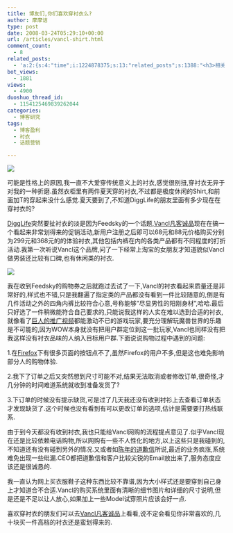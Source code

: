 ```yaml
---
title: 博友们,你们喜欢穿衬衣么?
author: 摩摩诘
type: post
date: 2008-03-24T05:29:10+00:00
url: /articles/vancl-shirt.html
comment_count:
  - 8
related_posts:
  - 'a:2:{s:4:"time";i:1224878375;s:13:"related_posts";s:1388:"<h3>相关日志</h3><ul class="related_post"><li><a href="http://www.digglife.cn/articles/hp-event-2.html" title="一年智选在于春,惠普全程助力">一年智选在于春,惠普全程助力</a></li><li><a href="http://www.digglife.cn/articles/asus-notebook.html" title="抗击风雪,带上华硕笔记本">抗击风雪,带上华硕笔记本</a></li><li><a href="http://www.digglife.cn/articles/feedsky-event-center.html" title="Feedsky话题营销规则变化:可申请话题">Feedsky话题营销规则变化:可申请话题</a></li><li><a href="http://www.digglife.cn/articles/online-shopping.html" title="让人又爱又恨的网络购物">让人又爱又恨的网络购物</a></li><li><a href="http://www.digglife.cn/articles/ad_about_real_estate.html" title="博狗话题之我最关心的房地产问题">博狗话题之我最关心的房地产问题</a></li><li><a href="http://www.digglife.cn/articles/earning_money_with_advertlets.html" title="博客盈利:通过Advertlets给你的博客带来盈利">博客盈利:通过Advertlets给你的博客带来盈利</a></li><li><a href="http://www.digglife.cn/articles/%e5%8d%9a%e5%ae%a2%e7%9b%88%e5%88%a9%e9%80%9a%e8%bf%87bloggerwave%e8%ae%a9%e4%bd%a0%e7%9a%84%e5%8d%9a%e5%ae%a2%e7%9b%88%e5%88%a9.html" title="博客盈利:通过Bloggerwave让你的博客盈利">博客盈利:通过Bloggerwave让你的博客盈利</a></li></ul>";}'
bot_views:
  - 1881
views:
  - 4900
duoshuo_thread_id:
  - 1154125469839262044
categories:
  - 博客研究
tags:
  - 博客盈利
  - 衬衣
  - 话题营销

---
```

![][1]

可能是性格上的原因,我一直不大爱穿传统意义上的衬衣,感觉很别扭,穿衬衣无异于对我的一种折磨.虽然衣柜里有两件夏天穿的衬衣,不过都是极度休闲的Shirt,和前面加T的穿起来没什么感觉.夏天要到了,不知道DiggLife的朋友里面有多少现在在穿衬衣的?

<a href="http://feed.digglife.cn" title="DiggLife" target="_blank">DiggLife</a>突然要扯衬衣的淡是因为Feedsky的一个话题,<a href="http://review.feedsky.com/review/feedsky/diggliferss/%7E/txt/157/r.html" title="Vancl凡客诚品" target="_blank">Vancl凡客诚品</a>现在在搞一个看起来非常划得来的促销活动,新用户注册之后即可以68元和88元价格购买分别为299元和368元的的体验衬衣,其他包括内裤在内的各类产品都有不同程度的打折活动.我第一次听说Vancl这个品牌,问了一下经常上淘宝的女朋友才知道貌似Vancl做男装还比较有口碑,也有休闲类的衬衣.

<!--more-->

![][2]

我在收到Feedsky的购物券之后就跑过去试了一下,Vancl的衬衣看起来质量还是非常好的,样式也不错,只是我翻遍了指定类的产品都没有看到一件比较随意的,倒是有几件活动之外的四角内裤比较符合心意,号称能够&#8221;尽显男性的阳刚身材&#8221;,哈哈.最后只好选了一件稍微能符合自己要求的,只能说我这样的人实在难以选到合适的衬衣,就像看了<a href="http://www.tudou.com/programs/view/PQJjWrsW-Qs/" title="巨人的推广视频" target="_blank">巨人的推广视频</a>都能激动不已的游戏玩家,要充分理解玩魔兽世界的乐趣是不可能的,因为WOW本身就没有把用户群定位到这一批玩家,Vancl也同样没有把我这样没有衬衣品味的人纳入目标用户群.下面说说购物过程中遇到的问题:

1.在<a href="https://www.digglife.net/articles/category/firefox" title="火狐技巧" target="_blank">Firefox</a>下有很多页面的按钮点不了,虽然Firefox的用户不多,但是这也难免影响部分人的购物体验.

2.我下了订单之后又突然想到尺寸可能不对,结果无法取消或者修改订单,很奇怪,才几分钟的时间难道系统就收到准备发货了?

3.下订单的时候没有提示缺货,可是过了几天我还没有收到衬衫上去查看订单状态才发现缺货了.这个时候也没有看到有可以更改订单的选项,估计是需要要打热线联系.

由于到今天都没有收到衬衣,我也只能给Vancl网购的流程提点意见了.似乎Vancl现在还是比较依赖电话购物,所以网购有一些不人性化的地方,以上这些只是我碰到的,不知道还有没有碰到另外的情况.又或者如<a href="http://www.vancl.com/VanclZl/Apologize.html" target="_blank">陈年的道歉信</a>所说,最近的业务疯涨,系统难免出现一些纰漏.CEO都把道歉信和客户比较尖锐的Email放出来了,服务态度应该还是很诚恳的.

我一直认为网上买衣服鞋子这种东西比较不靠谱,因为大小样式还是要穿到自己身上才知道合不合适.Vancl的购买系统里面有清晰的细节图片和详细的尺寸说明,但是还是不足以让人放心,如果加上一些Model试穿照片应该会好一点.

喜欢穿衬衣的朋友们可以去<a href="http://review.feedsky.com/review/feedsky/diggliferss/%7E/txt/157/r.html" title="Vancl凡客诚品" target="_blank">Vancl凡客诚品</a>上看看,说不定会看见你非常喜欢的,几十块买一件高档的衬衣还是蛮划得来的.

 [1]: http://review.feedsky.com/review/feedsky/diggliferss/~/img/157/review.gif
 [2]: https://www.digglife.net/qiniu/2483/image/6517b577f9904fdf222d5d29302fded6.jpg

